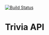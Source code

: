 [![Build Status](https://travis-ci.com/bryansray/trivia.svg?branch=master)](https://travis-ci.com/bryansray/trivia)

# Trivia API